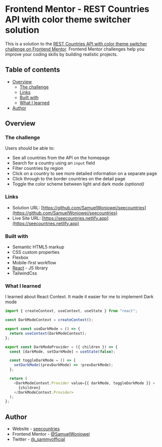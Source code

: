 # Frontend Mentor - REST Countries API with color theme switcher solution

This is a solution to the [REST Countries API with color theme switcher challenge on Frontend Mentor](https://www.frontendmentor.io/challenges/rest-countries-api-with-color-theme-switcher-5cacc469fec04111f7b848ca). Frontend Mentor challenges help you improve your coding skills by building realistic projects. 

## Table of contents

- [Overview](#overview)
  - [The challenge](#the-challenge)
  - [Links](#links)
  - [Built with](#built-with)
  - [What I learned](#what-i-learned)
- [Author](#author)


## Overview

### The challenge

Users should be able to:

- See all countries from the API on the homepage
- Search for a country using an `input` field
- Filter countries by region
- Click on a country to see more detailed information on a separate page
- Click through to the border countries on the detail page
- Toggle the color scheme between light and dark mode *(optional)*


### Links

- Solution URL: [https://github.com/SamuelWoniowei/seecountries](https://github.com/SamuelWoniowei/seecountries)
- Live Site URL: [https://seecountries.netlify.app](https://seecountries.netlify.app)


### Built with

- Semantic HTML5 markup
- CSS custom properties
- Flexbox
- Mobile-first workflow
- [React](https://reactjs.org/) - JS library
- TailwindCss


### What I learned

I learned about React Context. It made it easier for me to implement Dark mode

```js
import { createContext, useContext, useState } from "react";

const DarkModeContext = createContext();

export const useDarkMode = () => {
  return useContext(DarkModeContext);
};

export const DarkModeProvider = ({ children }) => {
  const [darkMode, setDarkMode] = useState(false);

  const toggleDarkMode = () => {
    setDarkMode((prevDarkMode) => !prevDarkMode);
  };

  return (
    <DarkModeContext.Provider value={{ darkMode, toggleDarkMode }} >
      {children}
    </DarkModeContext.Provider>
  );
};

```

## Author

- Website - [seecountries](https://seecountries.netlify.app)
- Frontend Mentor - [@SamuelWoniowei](https://www.frontendmentor.io/profile/SamuelWoniowei)
- Twitter - [@_sammyofficial](https://www.twitter.com/_sammyofficial)

